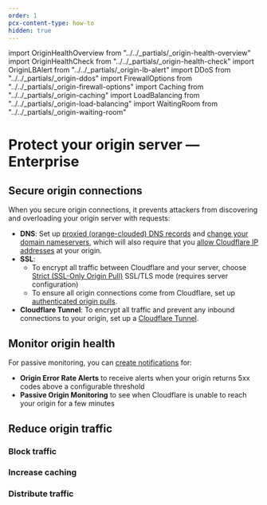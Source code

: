 ```yaml
---
order: 1
pcx-content-type: how-to
hidden: true
---
```


import OriginHealthOverview from "../../_partials/_origin-health-overview"
import OriginHealthCheck from "../../_partials/_origin-health-check"
import OriginLBAlert from "../../_partials/_origin-lb-alert"
import DDoS from "../../_partials/_origin-ddos"
import FirewallOptions from "../../_partials/_origin-firewall-options"
import Caching from "../../_partials/_origin-caching"
import LoadBalancing from "../../_partials/_origin-load-balancing"
import WaitingRoom from "../../_partials/_origin-waiting-room"


# Protect your origin server — Enterprise

<OriginHealthOverview/>

## Secure origin connections

When you secure origin connections, it prevents attackers from discovering and overloading your origin server with requests:

- **DNS**: Set up [proxied (orange-clouded) DNS records](https://support.cloudflare.com/hc/articles/200169626) and [change your domain nameservers](https://support.cloudflare.com/hc/articles/205195708), which will also require that you [allow Cloudflare IP addresses](https://support.cloudflare.com/hc/articles/201897700) at your origin.
- **SSL**: 
    - To encrypt all traffic between Cloudflare and your server, choose [Strict (SSL-Only Origin Pull)](https://developers.cloudflare.com/ssl/origin-configuration/ssl-modes#strict-ssl-only-origin-pull) SSL/TLS mode (requires server configuration)
    - To ensure all origin connections come from Cloudflare, set up [authenticated origin pulls](https://developers.cloudflare.com/ssl/origin-configuration/authenticated-origin-pull).
- **Cloudflare Tunnel**: To encrypt all traffic and prevent any inbound connections to your origin, set up a [Cloudflare Tunnel](https://developers.cloudflare.com/cloudflare-one/connections/connect-apps).

## Monitor origin health

For passive monitoring, you can [create notifications](/notifications/configure-create/create-notifications) for:
- **Origin Error Rate Alerts** to receive alerts when your origin returns 5xx codes above a configurable threshold
- **Passive Origin Monitoring** to see when Cloudflare is unable to reach your origin for a few minutes

<OriginHealthCheck/>

<OriginLBAlert/>

## Reduce origin traffic

### Block traffic

<DDoS/>

<FirewallOptions/>

### Increase caching

<Caching/>

### Distribute traffic

<LoadBalancing/>

<WaitingRoom/>